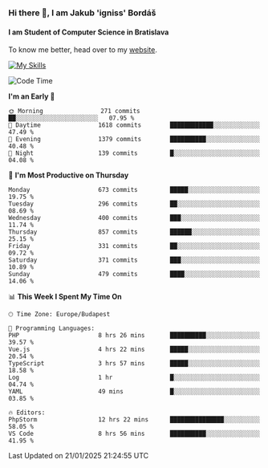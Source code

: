 ### Hi there 👋, I am Jakub 'igniss' Bordáš

#### I am Student of Computer Science in Bratislava
To know me better, head over to my [website](https://bordas.sk).

[![My Skills](https://skillicons.dev/icons?i=js,typescript,html,css,figma,svelte,vue,next,postgresql,nest,express,nodejs)](https://bordas.sk)


<!--START_SECTION:waka-->
![Code Time](http://img.shields.io/badge/Code%20Time-1%2C646%20hrs%208%20mins-blue)

**I'm an Early 🐤** 

```text
🌞 Morning                271 commits         ██░░░░░░░░░░░░░░░░░░░░░░░   07.95 % 
🌆 Daytime                1618 commits        ████████████░░░░░░░░░░░░░   47.49 % 
🌃 Evening                1379 commits        ██████████░░░░░░░░░░░░░░░   40.48 % 
🌙 Night                  139 commits         █░░░░░░░░░░░░░░░░░░░░░░░░   04.08 % 
```
📅 **I'm Most Productive on Thursday** 

```text
Monday                   673 commits         █████░░░░░░░░░░░░░░░░░░░░   19.75 % 
Tuesday                  296 commits         ██░░░░░░░░░░░░░░░░░░░░░░░   08.69 % 
Wednesday                400 commits         ███░░░░░░░░░░░░░░░░░░░░░░   11.74 % 
Thursday                 857 commits         ██████░░░░░░░░░░░░░░░░░░░   25.15 % 
Friday                   331 commits         ██░░░░░░░░░░░░░░░░░░░░░░░   09.72 % 
Saturday                 371 commits         ███░░░░░░░░░░░░░░░░░░░░░░   10.89 % 
Sunday                   479 commits         ████░░░░░░░░░░░░░░░░░░░░░   14.06 % 
```


📊 **This Week I Spent My Time On** 

```text
🕑︎ Time Zone: Europe/Budapest

💬 Programming Languages: 
PHP                      8 hrs 26 mins       ██████████░░░░░░░░░░░░░░░   39.57 % 
Vue.js                   4 hrs 22 mins       █████░░░░░░░░░░░░░░░░░░░░   20.54 % 
TypeScript               3 hrs 57 mins       █████░░░░░░░░░░░░░░░░░░░░   18.58 % 
Log                      1 hr                █░░░░░░░░░░░░░░░░░░░░░░░░   04.74 % 
YAML                     49 mins             █░░░░░░░░░░░░░░░░░░░░░░░░   03.85 % 

🔥 Editors: 
PhpStorm                 12 hrs 22 mins      ███████████████░░░░░░░░░░   58.05 % 
VS Code                  8 hrs 56 mins       ██████████░░░░░░░░░░░░░░░   41.95 % 
```


 Last Updated on 21/01/2025 21:24:55 UTC
<!--END_SECTION:waka-->
